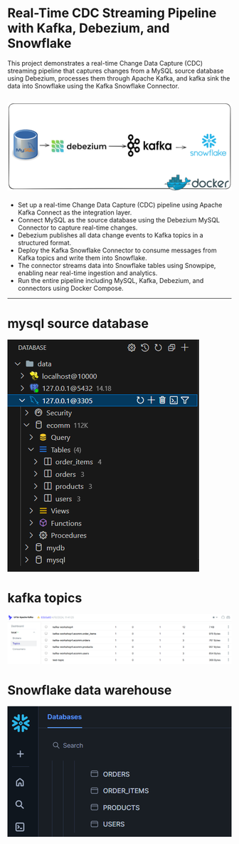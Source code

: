 # Real-Time CDC Streaming Pipeline with Kafka, Debezium, and Snowflake

This project demonstrates a real-time Change Data Capture (CDC) streaming pipeline that captures changes from a MySQL source database using Debezium, processes them through Apache Kafka, and kafka sink the data into Snowflake using the Kafka Snowflake Connector.

![workflow](images\workflow.png)
---

- Set up a real-time Change Data Capture (CDC) pipeline using Apache Kafka Connect as the integration layer. 
- Connect MySQL as the source database using the Debezium MySQL Connector to capture real-time changes.
- Debezium publishes all data change events to Kafka topics in a structured format.
- Deploy the Kafka Snowflake Connector to consume messages from Kafka topics and write them into Snowflake.
- The connector streams data into Snowflake tables using Snowpipe, enabling near real-time ingestion and analytics.
- Run the entire pipeline including MySQL, Kafka, Debezium, and connectors using Docker Compose.

---

# mysql source database
![mysql](images\DB.png)

# kafka topics
![topics](images\topics.png)
# Snowflake data warehouse
![snowflake](images\DWH.png)


